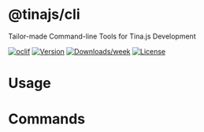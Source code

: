 @tinajs/cli
===========

Tailor-made Command-line Tools for Tina.js Development

[![oclif](https://img.shields.io/badge/cli-oclif-brightgreen.svg)](https://oclif.io)
[![Version](https://img.shields.io/npm/v/@tinajs/cli.svg)](https://npmjs.org/package/@tinajs/cli)
[![Downloads/week](https://img.shields.io/npm/dw/@tinajs/cli.svg)](https://npmjs.org/package/@tinajs/cli)
[![License](https://img.shields.io/npm/l/@tinajs/cli.svg)](https://github.com/tinajs/cli/blob/master/package.json)

<!-- toc -->
# Usage
<!-- usage -->
# Commands
<!-- commands -->
